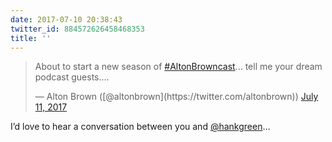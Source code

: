 ```yaml
---
date: 2017-07-10 20:38:43
twitter_id: 884572626458468353
title: ''
---
```


<blockquote class="twitter-tweet"><p lang="en" dir="ltr">About to start a new season of <a href="https://twitter.com/hashtag/AltonBrowncast?src=hash&amp;ref_src=twsrc%5Etfw">#AltonBrowncast</a>... tell me your dream podcast guests....</p>&mdash; Alton Brown ([@altonbrown](https://twitter.com/altonbrown)) <a href="https://twitter.com/altonbrown/status/884571718198669318?ref_src=twsrc%5Etfw">July 11, 2017</a></blockquote>
<script async src="https://platform.twitter.com/widgets.js" charset="utf-8"></script>

I’d love to hear a conversation between you and [@hankgreen](https://twitter.com/hankgreen)…
